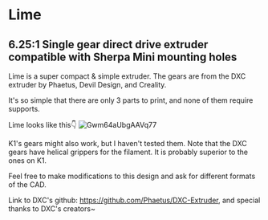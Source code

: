 # Lime
**6.25:1 Single gear direct drive extruder compatible with Sherpa Mini mounting holes** 
---
Lime is a super compact & simple extruder. The gears are from the DXC extruder by Phaetus, Devil Design, and Creality.

It's so simple that there are only 3 parts to print, and none of them require supports.

Lime looks like this👇
![Gwm64aUbgAAVq77](https://github.com/user-attachments/assets/cce0c8fb-9316-4eff-8059-c6f3484b2e48)

K1's gears might also work, but I haven't tested them. Note that the DXC gears have helical grippers for the filament. It is probably superior to the ones on K1.

Feel free to make modifications to this design and ask for different formats of the CAD.

Link to DXC's github: https://github.com/Phaetus/DXC-Extruder, and special thanks to DXC's creators~
